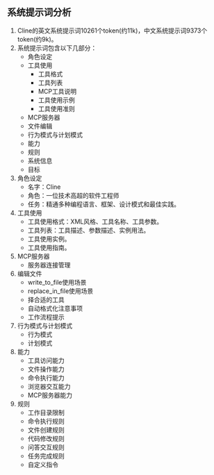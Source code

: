 ## 系统提示词分析

1. Cline的英文系统提示词10261个token(约11k)，中文系统提示词9373个token(约9k)。
2. 系统提示词包含以下几部分：
    * 角色设定
    * 工具使用
        * 工具格式
        * 工具列表
        * MCP工具说明
        * 工具使用示例
        * 工具使用准则
    * MCP服务器
    * 文件编辑
    * 行为模式与计划模式
    * 能力
    * 规则
    * 系统信息
    * 目标
3. 角色设定
    * 名字：Cline
    * 角色：一位技术高超的软件工程师
    * 任务：精通多种编程语言、框架、设计模式和最佳实践。
4. 工具使用
    * 工具使用格式：XML风格、工具名称、工具参数。
    * 工具列表：工具描述、参数描述、实例用法。
    * 工具使用实例。
    * 工具使用指南。
5. MCP服务器
    * 服务器连接管理
6. 编辑文件
    * write_to_file使用场景
    * replace_in_file使用场景
    * 择合适的工具
    * 自动格式化注意事项
    * 工作流程提示    
7. 行为模式与计划模式
    * 行为模式
    * 计划模式
8. 能力    
    * 工具访问能力
    * 文件操作能力
    * 命令执行能力
    * 浏览器交互能力
    * MCP服务器能力
9. 规则
    * 工作目录限制
    * 命令执行规则
    * 文件创建规则
    * 代码修改规则
    * 问答交互规则
    * 任务完成规则
    * 自定义指令    